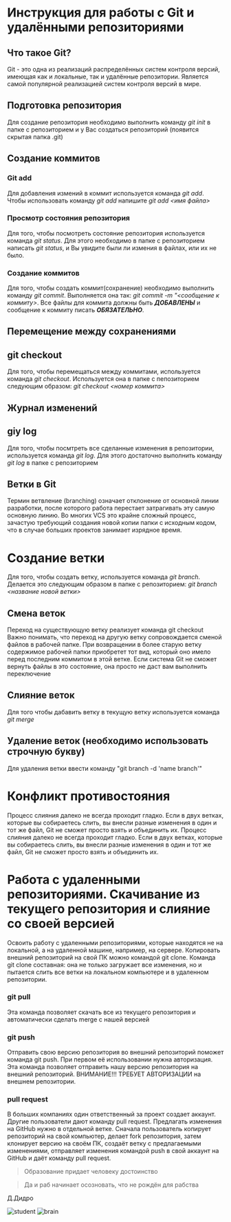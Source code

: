 # Инструкция для работы с Git и удалёнными репозиториями

## Что такое Git?
Git - это одна из реализаций распределённых систем контроля версий, имеющая как и локальные, так и удалённые репозитории. Является самой популярной реализацией систем контроля версий в мире.
## Подготовка репозитория
Для создание репозитория необходимо выполнить команду *git init*  в папке с репозиторием и у Вас создаться репозиторий (появится скрытая папка .git)

## Создание коммитов

### Git add
Для добавления измений в коммит используется команда *git add*. Чтобы использовать команду *git add* напишите *git add <имя файла>*

### Просмотр состояния репозитория
Для того, чтобы посмотреть состояние репозитория используется команда *git status*. Для этого необходимо в папке с репозиторием написать *git status*, и Вы увидите были ли измения в файлах, или их не было.

### Создание коммитов
Для того, чтобы создать коммит(сохранение) необходимо выполнить команду *git commit*. Выполняется она так: *git commit -m "<сообщение к коммиту>*. Все файлы для коммита должны быть ***ДОБАВЛЕНЫ*** и сообщение к коммиту писать ***ОБЯЗАТЕЛЬНО***.

## Перемещение между сохранениями
## git checkout
Для того, чтобы перемещаться между коммитами, используется команда *git checkout*. Используется она в папке с пепозиторием следующим образом: *git checkout <номер коммита>*

## Журнал изменений
## giy log
Для того, чтобы посмтреть все сделанные изменения в репозитории, используется команда *git log*. Для этого достаточно выполнить команду *git log* в папке с репозиторием

## Ветки в Git
Термин ветвление (branching) означает отклонение от основной линии разработки, после
которого работа перестает затрагивать эту самую основную линию. Во многих VCS
это крайне сложный процесс, зачастую требующий создания новой копии папки
с исходным кодом, что в случае больших проектов занимает изрядное время.

# Создание ветки
Для того, чтобы создать ветку, используется команда *git branch*. Делается это следующим образом в папке с репозиторием: *git branch <название новой ветки>*

## Смена веток
Переход на существующую ветку реализует команда git checkout
Важно понимать, что переход на другую ветку сопровождается сменой файлов в рабочей
папке. При возвращении в более старую ветку содержимое рабочей папки приобретет
тот вид, который оно имело перед последним коммитом в этой ветке. Если система Git не
сможет вернуть файлы в это состояние, она просто не даст вам выполнить переключение

## Слияние веток

Для того чтобы дабавить ветку в текущую ветку используется команда *git merge <name branch>*

## Удаление веток (необходимо использовать строчную букву)
Для удаления ветки ввести команду "git branch -d 'name branch'"

# Конфликт противостояния
Процесс слияния далеко не всегда проходит гладко. Если в двух ветках, которые
вы собираетесь слить, вы внесли разные изменения в один и тот же файл, Git не
сможет просто взять и объединить их.
Процесс слияния далеко не всегда проходит гладко. Если в двух ветках, которые
вы собираетесь слить, вы внесли разные изменения в один и тот же файл, Git не
сможет просто взять и объединить их.

# Работа с удаленными репозиториями. Скачивание из текущего репозитория и слияние со своей версией

Освоить работу с удаленными репозиториями, которые находятся не на локальной, 
а на удаленной машине, например, на сервере.
Копировать внешний репозиторий на свой ПК можно командой git clone.
Команда git clone составная: она не только
загружает все изменения, но и пытается слить 
все ветки на локальном компьютере и в
удаленном репозитории.

### git pull
Эта команда позволяет скачать все 
из текущего репозитория и автоматически
сделать merge с нашей версией

### git push
Отправить свою версию репозитория во
внешний репозиторий поможет команда git
push. При первом её использовании нужна авторизация.
Эта команда позволяет отправить нашу
версию репозитория на внешний
репозиторий. 
ВНИМАНИЕ!!! ТРЕБУЕТ АВТОРИЗАЦИИ 
на внешнем репозитории.

### pull request
В больших компаниях один ответственный за проект создает аккаунт. Другие пользователи дают
команду pull request. Предлагать изменения на GitHub нужно в отдельной ветке. Сначала
пользователь копирует репозиторий на свой компьютер, делает fork репозитория, затем
клонирует версию на своём ПК, создаёт ветку с предлагаемыми изменениями, отправляет
изменения командой push в свой аккаунт на GitHub и даёт команду pull request. 

>Образование придает человеку достоинство

>Да и раб начинает осозновать, что не рождён для рабства

Д.Дидро

![student](https://cdn.readovka.net/n/1154970/1200x630/2cf13132bf.jpg)
![brain](https://psychoscanner.com/wp-content/uploads/2016/07/bad4brain09.jpg)
